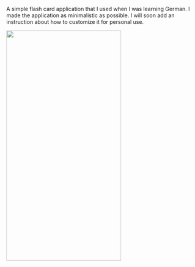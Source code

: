 A simple flash card application that I used when I was learning German. I made the application as minimalistic as possible. I will soon add an instruction about how to customize it for personal use. 


<img src="https://user-images.githubusercontent.com/50638609/150583125-e4eb7e24-60c3-4761-a199-ff5480d96f14.gif" width="300" height="600">
